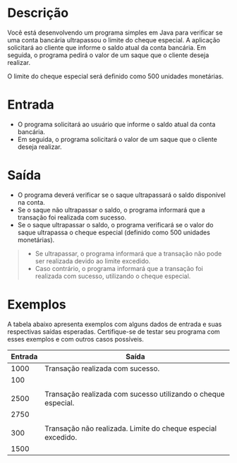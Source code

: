 # Descrição
Você está desenvolvendo um programa simples em Java para verificar se uma conta bancária ultrapassou o limite do cheque especial. A aplicação solicitará ao cliente que informe o saldo atual da conta bancária. Em seguida, o programa pedirá o valor de um saque que o cliente deseja realizar.

O limite do cheque especial será definido como 500 unidades monetárias.

# Entrada
* O programa solicitará ao usuário que informe o saldo atual da conta bancária.
* Em seguida, o programa solicitará o valor de um saque que o cliente deseja realizar.

# Saída
* O programa deverá verificar se o saque ultrapassará o saldo disponível na conta.
* Se o saque não ultrapassar o saldo, o programa informará que a transação foi realizada com sucesso.
* Se o saque ultrapassar o saldo, o programa verificará se o valor do saque ultrapassa o cheque especial (definido como 500 unidades monetárias).
> * Se ultrapassar, o programa informará que a transação não pode ser realizada devido ao limite excedido.
> * Caso contrário, o programa informará que a transação foi realizada com sucesso, utilizando o cheque especial.

# Exemplos
A tabela abaixo apresenta exemplos com alguns dados de entrada e suas respectivas saídas esperadas. Certifique-se de testar seu programa com esses exemplos e com outros casos possíveis.

| Entrada |	Saída |
| --- | --- |
| 1000 | Transação realizada com sucesso. |
| 100	 | |
|  |  |
| 2500 | Transação realizada com sucesso utilizando o cheque especial. |
| 2750  | |
|  |  |
| 300 | Transação não realizada. Limite do cheque especial excedido. |
| 1500  |	 |
